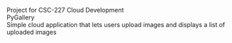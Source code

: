 Project for CSC-227 Cloud Development  
PyGallery  
Simple cloud application that lets users upload images and displays a list of uploaded images
